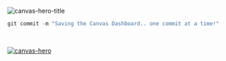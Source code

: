 ![canvas-hero-title](https://media.giphy.com/media/1r8YIXbhk33SJ6s1Sr/giphy.gif)

```javascript
git commit -m "Saving the Canvas Dashboard.. one commit at a time!"
```

</br>

[![canvas-hero](https://media.giphy.com/media/8r2BUb1CT7asdZgkV7/giphy.gif)](https://github.com/Infinite-Actuary/CanvasHero/raw/master/web-ext-artifacts/canvas_hero-1.0-an%2Bfx.xpi)

